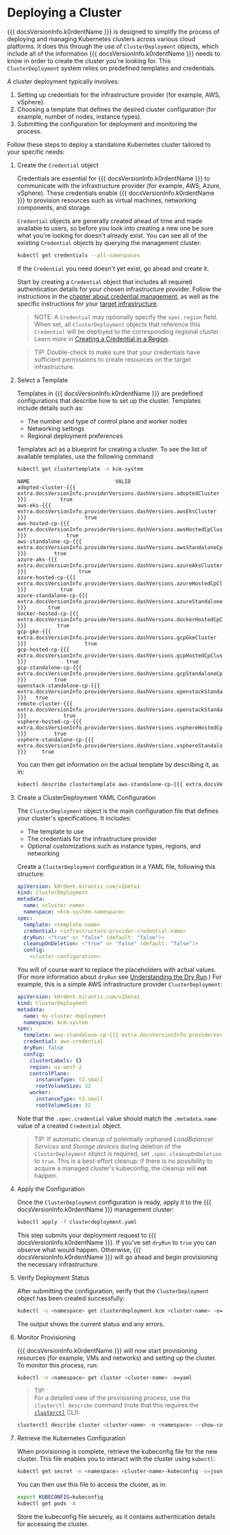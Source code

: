 # Deploying a Cluster

{{{ docsVersionInfo.k0rdentName }}} is designed to simplify the process of deploying and managing Kubernetes clusters across various cloud platforms. It does this through the use of `ClusterDeployment` objects, which include all of the information {{{ docsVersionInfo.k0rdentName }}} needs to know in order to create the cluster you're looking for. This `ClusterDeployment` system relies on predefined templates and credentials.

A cluster deployment typically involves:

1. Setting up credentials for the infrastructure provider (for example, AWS, vSphere).
2. Choosing a template that defines the desired cluster configuration (for example, number of nodes, instance types).
3. Submitting the configuration for deployment and monitoring the process.

Follow these steps to deploy a standalone Kubernetes cluster tailored to your specific needs:

1. Create the `Credential` object

    Credentials are essential for {{{ docsVersionInfo.k0rdentName }}} to communicate with the infrastructure provider (for example, AWS, Azure, vSphere). These credentials enable {{{ docsVersionInfo.k0rdentName }}} to provision resources such as virtual machines, networking components, and storage.

    `Credential` objects are generally created ahead of time and made available to users, so before you look into creating a
    new one be sure what you're looking for doesn't already exist. You can see all of the existing `Credential` objects by
    querying the management cluster:

    ```bash
    kubectl get credentials --all-namespaces
    ```

    If the `Credential` you need doesn't yet exist, go ahead and create it.

    Start by creating a `Credential` object that includes all required authentication details for your chosen infrastructure provider. Follow the instructions in the [chapter about credential management](../access/credentials/index.md), as well as the specific instructions for your [target infrastructure](../installation/prepare-mgmt-cluster/index.md).

    > NOTE:
    > A `Credential` may optionally specify the `spec.region` field. When set, all `ClusterDeployment` objects that reference
    > this `Credential` will be deployed to the corresponding regional cluster.
    > Learn more in [Creating a Credential in a Region](../regional-clusters/creating-credential-in-region.md).

    > TIP: 
    > Double-check to make sure that your credentials have sufficient permissions to create resources on the target infrastructure.

2. Select a Template

    Templates in {{{ docsVersionInfo.k0rdentName }}} are predefined configurations that describe how to set up the cluster. Templates include details such as:

    * The number and type of control plane and worker nodes
    * Networking settings
    * Regional deployment preferences

    Templates act as a blueprint for creating a cluster. To see the list of available templates, use the following command:

    ```bash
    kubectl get clustertemplate -n kcm-system
    ```

    ```console
    NAME                            VALID
    adopted-cluster-{{{ extra.docsVersionInfo.providerVersions.dashVersions.adoptedCluster }}}           true
    aws-eks-{{{ extra.docsVersionInfo.providerVersions.dashVersions.awsEksCluster }}}                   true
    aws-hosted-cp-{{{ extra.docsVersionInfo.providerVersions.dashVersions.awsHostedCpCluster }}}             true
    aws-standalone-cp-{{{ extra.docsVersionInfo.providerVersions.dashVersions.awsStandaloneCpCluster }}}         true
    azure-aks-{{{ extra.docsVersionInfo.providerVersions.dashVersions.azureAksCluster }}}                 true
    azure-hosted-cp-{{{ extra.docsVersionInfo.providerVersions.dashVersions.azureHostedCpCluster }}}           true
    azure-standalone-cp-{{{ extra.docsVersionInfo.providerVersions.dashVersions.azureStandaloneCpCluster }}}       true
    docker-hosted-cp-{{{ extra.docsVersionInfo.providerVersions.dashVersions.dockerHostedCpCluster }}}          true
    gcp-gke-{{{ extra.docsVersionInfo.providerVersions.dashVersions.gcpGkeCluster }}}                   true
    gcp-hosted-cp-{{{ extra.docsVersionInfo.providerVersions.dashVersions.gcpHostedCpCluster }}}             true
    gcp-standalone-cp-{{{ extra.docsVersionInfo.providerVersions.dashVersions.gcpStandaloneCpCluster }}}         true
    openstack-standalone-cp-{{{ extra.docsVersionInfo.providerVersions.dashVersions.openstackStandaloneCpCluster }}}   true
    remote-cluster-{{{ extra.docsVersionInfo.providerVersions.dashVersions.openstackStandaloneCpCluster }}}            true
    vsphere-hosted-cp-{{{ extra.docsVersionInfo.providerVersions.dashVersions.vsphereHostedCpCluster }}}         true
    vsphere-standalone-cp-{{{ extra.docsVersionInfo.providerVersions.dashVersions.vsphereStandaloneCpCluster }}}     true
    ```

    You can then get information on the actual template by describing it, as in:

    ```bash
    kubectl describe clustertemplate aws-standalone-cp-{{{ extra.docsVersionInfo.providerVersions.dashVersions.awsStandaloneCpCluster }}} -n kcm-system
    ```

3. Create a ClusterDeployment YAML Configuration

    The `ClusterDeployment` object is the main configuration file that defines your cluster's specifications. It includes:

    * The template to use
    * The credentials for the infrastructure provider
    * Optional customizations such as instance types, regions, and networking

    Create a `ClusterDeployment` configuration in a YAML file, following this structure:

    ```yaml
    apiVersion: k0rdent.mirantis.com/v1beta1
    kind: ClusterDeployment
    metadata:
      name: <cluster-name>
      namespace: <kcm-system-namespace>
    spec:
      template: <template-name>
      credential: <infrastructure-provider-credential-name>
      dryRun: <"true" or "false" (default: "false")>
      cleanupOnDeletion: <"true" or "false" (default: "false")>
      config:
        <cluster-configuration>
    ```

    You will of course want to replace the placeholders with actual values. (For more information about `dryRun` see [Understanding the Dry Run](../../appendix/appendix-dryrun.md).) For example, this is a simple AWS infrastructure provider `ClusterDeployment`:

    ```yaml
    apiVersion: k0rdent.mirantis.com/v1beta1
    kind: ClusterDeployment
    metadata:
      name: my-cluster-deployment
      namespace: kcm-system
    spec:
      template: aws-standalone-cp-{{{ extra.docsVersionInfo.providerVersions.dashVersions.awsStandaloneCpCluster }}}
      credential: aws-credential
      dryRun: false
      config:
        clusterLabels: {}
        region: us-west-2
        controlPlane:
          instanceType: t3.small
          rootVolumeSize: 32
        worker:
          instanceType: t3.small
          rootVolumeSize: 32
    ```

    Note that the `.spec.credential` value should match the `.metadata.name` value of a created `Credential` object.

    > TIP:
    > If automatic cleanup of potentially orphaned *LoadBalancer Services* and *Storage devices* during deletion of
    > the `ClusterDeployment` object is required, set `.spec.cleanupOnDeletion` to `true`.
    > This is a best-effort cleanup: if there is no possibility to acquire a managed cluster's kubeconfig,
    > the cleanup will **not** happen.

4. Apply the Configuration

    Once the `ClusterDeployment` configuration is ready, apply it to the {{{ docsVersionInfo.k0rdentName }}} management cluster:

    ```bash
    kubectl apply -f clusterdeployment.yaml
    ```

    This step submits your deployment request to {{{ docsVersionInfo.k0rdentName }}}. If you've set `dryRun` to `true` you can observe what would happen. Otherwise, {{{ docsVersionInfo.k0rdentName }}} will go ahead and begin provisioning the necessary infrastructure.

5. Verify Deployment Status

    After submitting the configuration, verify that the `ClusterDeployment` object has been created successfully:

    ```bash
    kubectl -n <namespace> get clusterdeployment.kcm <cluster-name> -o=yaml
    ```

    The output shows the current status and any errors.

6. Monitor Provisioning

    {{{ docsVersionInfo.k0rdentName }}} will now start provisioning resources (for example, VMs and networks) and setting up the cluster. To monitor this process, run:

    ```bash
    kubectl -n <namespace> get cluster <cluster-name> -o=yaml
    ```

    > TIP:  
    > For a detailed view of the provisioning process, use the `clusterctl describe` command (note that this requires the [`clusterctl`](https://github.com/kubernetes-sigs/cluster-api/releases) CLI):

    ```bash
    clusterctl describe cluster <cluster-name> -n <namespace> --show-conditions all
    ```

7. Retrieve the Kubernetes Configuration

    When provisioning is complete, retrieve the kubeconfig file for the new cluster. This file enables you to interact with the cluster using `kubectl`:

    ```bash
    kubectl get secret -n <namespace> <cluster-name>-kubeconfig -o=jsonpath={.data.value} | base64 -d > kubeconfig
    ```

    You can then use this file to access the cluster, as in:

    ```bash
    export KUBECONFIG=kubeconfig
    kubectl get pods -A
    ```

    Store the kubeconfig file securely, as it contains authentication details for accessing the cluster.

